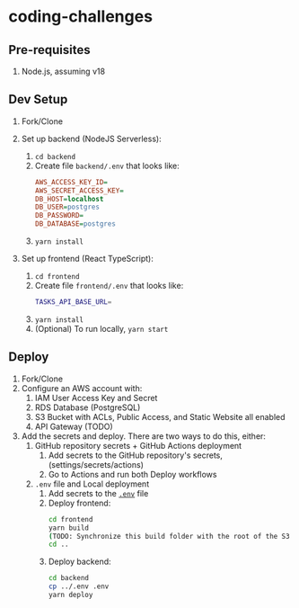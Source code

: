 # coding-challenges

## Pre-requisites

1. Node.js, assuming v18

## Dev Setup

1.  Fork/Clone
2.  Set up backend (NodeJS Serverless):

    1.  `cd backend`
    2.  Create file `backend/.env` that looks like:
        ```ini
        AWS_ACCESS_KEY_ID=
        AWS_SECRET_ACCESS_KEY=
        DB_HOST=localhost
        DB_USER=postgres
        DB_PASSWORD=
        DB_DATABASE=postgres
        ```
    3.  `yarn install`

3.  Set up frontend (React TypeScript):

    1.  `cd frontend`
    2.  Create file `frontend/.env` that looks like:
        ```sh
        TASKS_API_BASE_URL=
        ```
    3.  `yarn install`
    4.  (Optional) To run locally, `yarn start`

## Deploy

1. Fork/Clone
2. Configure an AWS account with:
   1. IAM User Access Key and Secret
   2. RDS Database (PostgreSQL)
   3. S3 Bucket with ACLs, Public Access, and Static Website all enabled
   4. API Gateway (TODO)
3. Add the secrets and deploy. There are two ways to do this, either:
   1. GitHub repository secrets + GitHub Actions deployment
      1. Add secrets to the GitHub repository's secrets, (settings/secrets/actions)
      2. Go to Actions and run both Deploy workflows
   2. `.env` file and Local deployment
      1. Add secrets to the [`.env`](./.env) file
      2. Deploy frontend:
         ```sh
         cd frontend
         yarn build
         (TODO: Synchronize this build folder with the root of the S3 bucket)
         cd ..
         ```
      3. Deploy backend:
         ```sh
         cd backend
         cp ../.env .env
         yarn deploy
         ```
